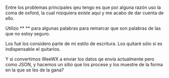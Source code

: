 Entre los problemas principales qeu tengo es que por alguna razón uso la coma de oxford, la cual nisiquiera existe aquí y me acabo de dar cuenta de ello.

Utilizo ** ** para algunas palabras para remarcar que son palabras de las que no estoy seguro.

Los fué los considero parte de mi estilo de escritura. Los quitaré sólo si es indispensable el quitarlos.

Y si convertimos WeeWX a enviar los datos qe envía actualmente pero como JSON, y hacemos un sitio que los procese y los muestre de la forma en la que se les de la gana?
